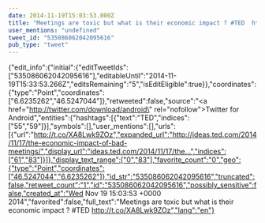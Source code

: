 ```yaml
---
date: 2014-11-19T15:03:53.000Z
title: "Meetings are toxic but what is their economic impact ? #TED  http://t.co/XA8Lwk9ZOz″"
user_mentions: "undefined"
tweet_id: "535086062042095616"
pub_type: "tweet"
---
```

{"edit_info":{"initial":{"editTweetIds":["535086062042095616"],"editableUntil":"2014-11-19T15:33:53.266Z","editsRemaining":"5","isEditEligible":true}},"coordinates":{"type":"Point","coordinates":["6.6235262","46.5247044"]},"retweeted":false,"source":"<a href=\"http://twitter.com/download/android\" rel=\"nofollow\">Twitter for Android</a>","entities":{"hashtags":[{"text":"TED","indices":["55","59"]}],"symbols":[],"user_mentions":[],"urls":[{"url":"http://t.co/XA8Lwk9ZOz","expanded_url":"http://ideas.ted.com/2014/11/17/the-economic-impact-of-bad-meetings/","display_url":"ideas.ted.com/2014/11/17/the…","indices":["61","83"]}]},"display_text_range":["0","83"],"favorite_count":"0","geo":{"type":"Point","coordinates":["46.5247044","6.6235262"]},"id_str":"535086062042095616","truncated":false,"retweet_count":"1","id":"535086062042095616","possibly_sensitive":false,"created_at":"Wed Nov 19 15:03:53 +0000 2014","favorited":false,"full_text":"Meetings are toxic but what is their economic impact ? #TED  http://t.co/XA8Lwk9ZOz","lang":"en"}
